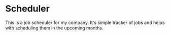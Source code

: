 # Scheduler
This is a job scheduler for my company.  It's simple tracker of jobs and helps with scheduling them in the upcoming months.
